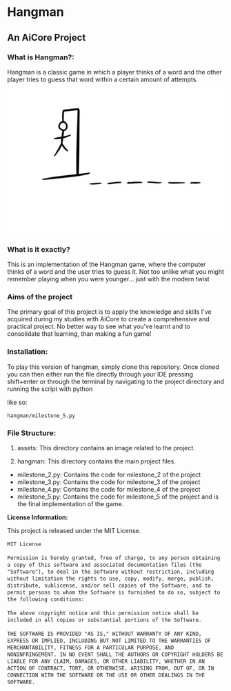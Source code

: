 # __Hangman__

## __An AiCore Project__

### __What is Hangman?:__
 Hangman is a classic game in which a player thinks of a word and the other player tries to guess that word within a certain amount of attempts.


 ![you may remember something like this from your childhood](assets/hangman_drawing.jpeg)
 
### __What is it exactly?__
This is an implementation of the Hangman game, where the computer thinks of a word and the user tries to guess it. Not too unlike what you might remember playing when you were younger... just with the modern twist 

### __Aims of the project__
The primary goal of this project is to apply the knowledge and skills I've acquired during my studies with AiCore to create a comprehensive and practical project. No better way to see what you've learnt and to consolidate that learning, than making a fun game! 

### Installation:
To play this version of hangman, simply clone this repository. Once cloned you can then either run the file directly through your IDE pressing shift+enter or through the terminal by navigating to the project directory and running the script with python

like so:

    hangman/milestone_5.py  


### File Structure: 

1. assets: This directory contains an image related to the project.

2. hangman: This directory contains the main project files.

- milestone_2.py: Contains the code for milestone_2 of the project
- milestone_3.py: Contains the code for milestone_3 of the project
- milestone_4.py: Contains the code for milestone_4 of the project
- milestone_5.py: Contains the code for milestone_5 of the project and is the final implementation of the game.


__License Information:__

This project is released under the MIT License.

    MIT License

    Permission is hereby granted, free of charge, to any person obtaining a copy of this software and associated documentation files (the "Software"), to deal in the Software without restriction, including without limitation the rights to use, copy, modify, merge, publish, distribute, sublicense, and/or sell copies of the Software, and to permit persons to whom the Software is furnished to do so, subject to the following conditions:

    The above copyright notice and this permission notice shall be included in all copies or substantial portions of the Software.

    THE SOFTWARE IS PROVIDED "AS IS," WITHOUT WARRANTY OF ANY KIND, EXPRESS OR IMPLIED, INCLUDING BUT NOT LIMITED TO THE WARRANTIES OF MERCHANTABILITY, FITNESS FOR A PARTICULAR PURPOSE, AND NONINFRINGEMENT. IN NO EVENT SHALL THE AUTHORS OR COPYRIGHT HOLDERS BE LIABLE FOR ANY CLAIM, DAMAGES, OR OTHER LIABILITY, WHETHER IN AN ACTION OF CONTRACT, TORT, OR OTHERWISE, ARISING FROM, OUT OF, OR IN CONNECTION WITH THE SOFTWARE OR THE USE OR OTHER DEALINGS IN THE SOFTWARE.

